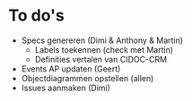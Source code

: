 # To do's

- Specs genereren (Dimi & Anthony & Martin)
  - Labels toekennen (check met Martin)
  - Definities vertalen van CIDOC-CRM
- Events AP updaten (Geert)
- Objectdiagrammen opstellen (allen)
- Issues aanmaken (Dimi)

